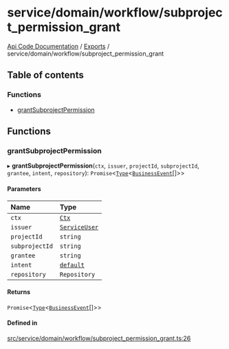 # service/domain/workflow/subproject\_permission\_grant
 
[Api Code Documentation](../README.md) / [Exports](../modules.md) / service/domain/workflow/subproject\_permission\_grant

## Table of contents

### Functions

- [grantSubprojectPermission](service_domain_workflow_subproject_permission_grant.md#grantsubprojectpermission)

## Functions

### grantSubprojectPermission

▸ **grantSubprojectPermission**(`ctx`, `issuer`, `projectId`, `subprojectId`, `grantee`, `intent`, `repository`): `Promise`<[`Type`](result.md#type)<[`BusinessEvent`](service_domain_business_event.md#businessevent)[]\>\>

#### Parameters

| Name | Type |
| :------ | :------ |
| `ctx` | [`Ctx`](../interfaces/lib_ctx.Ctx.md) |
| `issuer` | [`ServiceUser`](../interfaces/service_domain_organization_service_user.ServiceUser.md) |
| `projectId` | `string` |
| `subprojectId` | `string` |
| `grantee` | `string` |
| `intent` | [`default`](authz_intents.md#default) |
| `repository` | `Repository` |

#### Returns

`Promise`<[`Type`](result.md#type)<[`BusinessEvent`](service_domain_business_event.md#businessevent)[]\>\>

#### Defined in

[src/service/domain/workflow/subproject_permission_grant.ts:26](https://github.com/openkfw/TruBudget/blob/4d7fd4be/api/src/service/domain/workflow/subproject_permission_grant.ts#L26)
